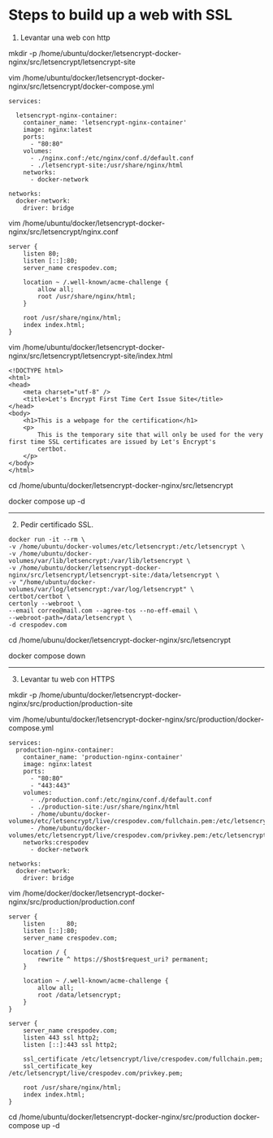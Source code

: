 # Steps to build up a web with SSL
1. Levantar una web con http

mkdir -p /home/ubuntu/docker/letsencrypt-docker-nginx/src/letsencrypt/letsencrypt-site

vim /home/ubuntu/docker/letsencrypt-docker-nginx/src/letsencrypt/docker-compose.yml

```
services:

  letsencrypt-nginx-container:
    container_name: 'letsencrypt-nginx-container'
    image: nginx:latest
    ports:
      - "80:80"
    volumes:
      - ./nginx.conf:/etc/nginx/conf.d/default.conf
      - ./letsencrypt-site:/usr/share/nginx/html
    networks:
      - docker-network

networks:
  docker-network:
    driver: bridge
```

vim /home/ubuntu/docker/letsencrypt-docker-nginx/src/letsencrypt/nginx.conf

```
server {
    listen 80;
    listen [::]:80;
    server_name crespodev.com;

    location ~ /.well-known/acme-challenge {
        allow all;
        root /usr/share/nginx/html;
    }

    root /usr/share/nginx/html;
    index index.html;
}
```

vim /home/ubuntu/docker/letsencrypt-docker-nginx/src/letsencrypt/letsencrypt-site/index.html

```
<!DOCTYPE html>
<html>
<head>
    <meta charset="utf-8" />
    <title>Let's Encrypt First Time Cert Issue Site</title>
</head>
<body>
    <h1>This is a webpage for the certification</h1>
    <p>
        This is the temporary site that will only be used for the very first time SSL certificates are issued by Let's Encrypt's
        certbot.
    </p>
</body>
</html>
```

cd /home/ubuntu/docker/letsencrypt-docker-nginx/src/letsencrypt

docker compose up -d

---

2. Pedir certificado SSL.

```
docker run -it --rm \
-v /home/ubuntu/docker-volumes/etc/letsencrypt:/etc/letsencrypt \
-v /home/ubuntu/docker-volumes/var/lib/letsencrypt:/var/lib/letsencrypt \
-v /home/ubuntu/docker/letsencrypt-docker-nginx/src/letsencrypt/letsencrypt-site:/data/letsencrypt \
-v "/home/ubuntu/docker-volumes/var/log/letsencrypt:/var/log/letsencrypt" \
certbot/certbot \
certonly --webroot \
--email correo@mail.com --agree-tos --no-eff-email \
--webroot-path=/data/letsencrypt \
-d crespodev.com
```

cd /home/ubunu/docker/letsencrypt-docker-nginx/src/letsencrypt

docker compose down

---

3. Levantar tu web con HTTPS

mkdir -p /home/ubuntu/docker/letsencrypt-docker-nginx/src/production/production-site

vim /home/ubuntu/docker/letsencrypt-docker-nginx/src/production/docker-compose.yml

```
services:
  production-nginx-container:
    container_name: 'production-nginx-container'
    image: nginx:latest
    ports:
      - "80:80"
      - "443:443"
    volumes:
      - ./production.conf:/etc/nginx/conf.d/default.conf
      - ./production-site:/usr/share/nginx/html
      - /home/ubuntu/docker-volumes/etc/letsencrypt/live/crespodev.com/fullchain.pem:/etc/letsencrypt/live/crespodev.com/fullchain.pem
      - /home/ubuntu/docker-volumes/etc/letsencrypt/live/crespodev.com/privkey.pem:/etc/letsencrypt/live/crespodev.com/privkey.pem
    networks:crespodev
      - docker-network

networks:
  docker-network:
    driver: bridge
```

vim /home/docker/docker/letsencrypt-docker-nginx/src/production/production.conf

```
server {
    listen      80;
    listen [::]:80;
    server_name crespodev.com;

    location / {
        rewrite ^ https://$host$request_uri? permanent;
    }

    location ~ /.well-known/acme-challenge {
        allow all;
        root /data/letsencrypt;
    }
}

server {
    server_name crespodev.com;
    listen 443 ssl http2;
    listen [::]:443 ssl http2;

    ssl_certificate /etc/letsencrypt/live/crespodev.com/fullchain.pem;
    ssl_certificate_key /etc/letsencrypt/live/crespodev.com/privkey.pem;

    root /usr/share/nginx/html;
    index index.html;
}
```

cd /home/ubuntu/docker/letsencrypt-docker-nginx/src/production
docker-compose up -d

